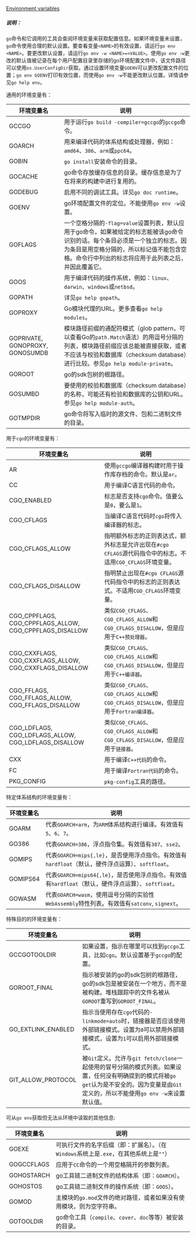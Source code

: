 
[Environment variables](https://golang.google.cn/cmd/go/#hdr-Environment_variables)


##### 说明：

`go`命令和它调用的工具会查阅环境变量来获取配置信息。如果环境变量未设置，`go`命令使用合理的默认设置。要查看变量`<NAME>`的有效设置，请运行`go env <NAME>`。要更改默认设置，请运行`go env -w <NAME>=<VALUE>`。使用`go env -w`更改的默认值被记录在每个用户配置目录里存储的go环境配置文件中，该文件路径可以使用`os.UserConfigDir`获取。通过设置环境变量`GOENV`可以更改配置文件的位置；`go env GOENV`打印有效位置，而使用`go env -w`不能更改默认位置。详情请参见`go help env`。

通用的环境变量有：

| 环境变量名 | 说明 |
|--|--|
| GCCGO | 用于运行`go build -compiler=gccgo`的`gccgo`命令。 |
| GOARCH | 用来编译代码的体系结构或处理器，例如：`amd64`、`386`、`arm`或`ppc64`。 |
| GOBIN | `go install`安装命令的目录。 |
| GOCACHE | go命令存放缓存信息的目录。缓存信息是为了在将来的构建中进行复用的。 |
| GODEBUG | 启用不同的调试工具。详见`go doc runtime`。 |
| GOENV | go环境配置文件的定位。不能使用`go env -w`设置。 |
| GOFLAGS | 一个空格分隔的`-flag=value`设置列表，默认应用于go命令，如果被给定的标志能被该go命令识别的话。每个条目必须是一个独立的标志。因为条目是用空格分隔的，所以标记值不能包含空格。命令行中列出的标志将应用于此列表之后，并因此覆盖它。 |
| GOOS | 用于编译代码的操作系统，例如：`linux`、`darwin`、`windows`或`netbsd`。 |
| GOPATH | 详见`go help gopath`。 |
| GOPROXY | Go模块代理的URL。更多查看`go help modules`。 |
| GOPRIVATE, GONOPROXY, GONOSUMDB | 模块路径前缀的通配符模式（glob pattern，可以查看Go的`path.Match`语法）的用逗号分隔的列表，模块路径前缀应该总能被直接获取，或者不应该与校验和数据库（checksum database）进行比较。参见`go help module-private`。 |
| GOROOT | go的sdk包树的根路径。 |
| GOSUMBD | 要使用的校验和数据库（checksum database）的名称，可能还有检验和数据库的公钥和URL。参见`go help module-auth`。 |
| GOTMPDIR | go命令将写入临时的源文件、包和二进制文件的目录。 |

用于`cgo`的环境变量有：

| 环境变量名 | 说明 |
|--|--|
| AR | 使用`gccgo`编译器构建时用于操作库存档的命令。默认是`ar`。 |
| CC | 用于编译C语言代码的命令。 |
| CGO_ENABLED | 标志是否支持`cgo`命令。值要么是`0`，要么是`1`。 |
| CGO_CFLAGS | 当编译C语言代码时`cgo`将传入编译器的标志。 |
| CGO_CFLAGS_ALLOW | 指明额外标志的正则表达式，额外标志是允许出现在`#cgo CFLAGS`源代码指令中的标志。不适用`CGO_CFLAGS`环境变量。 |
| CGO_CFLAGS_DISALLOW | 指明禁止出现在`#cgo CFLAGS`源代码指令中的标志的正则表达式。不适用`CGO_CFLAGS`环境变量。 |
| CGO_CPPFLAGS, CGO_CPPFLAGS_ALLOW, CGO_CPPFLAGS_DISALLOW | 类似`CGO_CFLAGS`、`CGO_CFLAGS_ALLOW`和`CGO_CFLAGS_DISALLOW`，但是应用于`C++预处理器`。 |
| CGO_CXXFLAGS, CGO_CXXFLAGS_ALLOW, CGO_CXXFLAGS_DISALLOW | 类似`CGO_CFLAGS`、`CGO_CFLAGS_ALLOW`和`CGO_CFLAGS_DISALLOW`，但是应用于`C++编译器`。 |
| CGO_FFLAGS, CGO_FFLAGS_ALLOW, CGO_FFLAGS_DISALLOW | 类似`CGO_CFLAGS`、`CGO_CFLAGS_ALLOW`和`CGO_CFLAGS_DISALLOW`，但是应用于`Fortran编译器`。 |
| CGO_LDFLAGS, CGO_LDFLAGS_ALLOW, CGO_LDFLAGS_DISALLOW | 类似`CGO_CFLAGS`、`CGO_CFLAGS_ALLOW`和`CGO_CFLAGS_DISALLOW`，但是应用于`链接器`。 |
| CXX | 用于编译`C++代码`的命令。 |
| FC | 用于编译`Fortran代码`的命令。 |
| PKG_CONFIG | `pkg-config`工具的路径。 |

特定体系结构的环境变量有：

| 环境变量名 | 说明 |
|--|--|
| GOARM | 代表`GOARCH=arm`，为`ARM`体系结构进行编译。有效值有`5`、`6`、`7`。 |
| GO386 | 代表`GOARCH=386`，浮点指令集。有效值有`387`、`sse2`。 |
| GOMIPS | 代表`GOARCH=mips{,le}`，是否使用浮点指令。有效值有`hardfloat`（默认，硬件浮点运算）、`softfloat`。 |
| GOMIPS64 | 代表`GOARCH=mips64{,le}`，是否使用浮点指令。有效值有`hardfloat`（默认，硬件浮点运算）、`softfloat`。 |
| GOWASM | 代表`GOARCH=wasm`，使用逗号分隔的实验性`WebAssembly`特性列表。有效值有`satconv`, `signext`。 |

特殊目的的环境变量有：

| 环境变量名 | 说明 |
|--|--|
| GCCGOTOOLDIR | 如果设置，指示在哪里可以找到`gccgo`工具，比如`cgo`。默认设置基于`gccgo`的配置。 |
| GOROOT_FINAL | 指示被安装的go的sdk包树的根路径，go的sdk包是被安装在一个地方，而不是被构建。堆栈跟踪中的文件名被从`GOROOT`重写到`GOROOT_FINAL`。 |
| GO_EXTLINK_ENABLED | 指示当使用存在`cgo`代码的`-linkmode=auto`时，链接器是否应该使用外部链接模式。设置为`0`可以禁用外部链接模式，设置为`1`可以启用外部链接模式。 |
| GIT_ALLOW_PROTOCOL | 被`Git`定义。允许与`git fetch/clone`一起使用的冒号分隔的模式列表。如果设置，任何没有明确提到的模式将被`go get`认为是不安全的。因为变量是由`Git`定义的，所以不能使用`go env -w`来设置默认值。 |

可从`go env`获取但无法从环境中读取的其他信息:

| 环境变量名 | 说明 |
|--|--|
| GOEXE | 可执行文件的名字后缀（即：扩展名）。（在`Windows`系统上是`.exe`，在其他系统上是`""`） |
| GOGCCFLAGS | 应用于`CC`命令的一个用空格隔开的参数列表。 |
| GOHOSTARCH | go工具链二进制文件的结构体系（即：`GOARCH`）。 |
| GOHOSTOS | go工具链二进制文件的操作系统（即：`GOOS`）。 |
| GOMOD | 主模块的`go.mod`文件的绝对路径，或者如果没有使用模块，则为空字符串。 |
| GOTOOLDIR | go命令工具（`compile`、`cover`、`doc`等等）被安装的目录。 |
